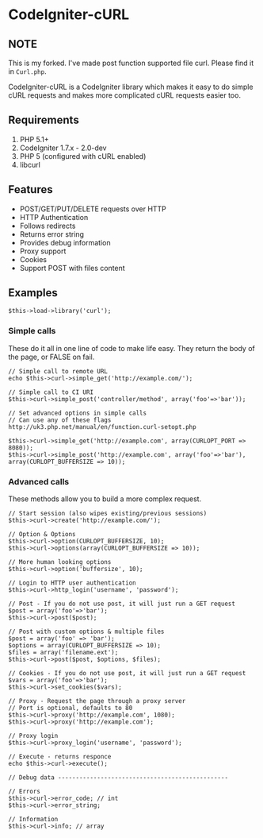 # CodeIgniter-cURL

## NOTE
This is my forked. I've made post function supported file curl. Please find it in `Curl.php`.

CodeIgniter-cURL is a CodeIgniter library which makes it easy to do simple cURL requests 
and makes more complicated cURL requests easier too.

## Requirements

1. PHP 5.1+
2. CodeIgniter 1.7.x - 2.0-dev
3. PHP 5 (configured with cURL enabled)
4. libcurl

## Features

* POST/GET/PUT/DELETE requests over HTTP
* HTTP Authentication
* Follows redirects
* Returns error string
* Provides debug information
* Proxy support
* Cookies
* Support POST with files content

## Examples

	$this->load->library('curl'); 

### Simple calls

These do it all in one line of code to make life easy. They return the body of the page, or FALSE on fail.

	// Simple call to remote URL
	echo $this->curl->simple_get('http://example.com/');

	// Simple call to CI URI
	$this->curl->simple_post('controller/method', array('foo'=>'bar'));

	// Set advanced options in simple calls
	// Can use any of these flags http://uk3.php.net/manual/en/function.curl-setopt.php

	$this->curl->simple_get('http://example.com', array(CURLOPT_PORT => 8080));
	$this->curl->simple_post('http://example.com', array('foo'=>'bar'), array(CURLOPT_BUFFERSIZE => 10)); 

### Advanced calls

These methods allow you to build a more complex request.

	// Start session (also wipes existing/previous sessions)
	$this->curl->create('http://example.com/');

	// Option & Options
	$this->curl->option(CURLOPT_BUFFERSIZE, 10);
	$this->curl->options(array(CURLOPT_BUFFERSIZE => 10));

	// More human looking options
	$this->curl->option('buffersize', 10);

	// Login to HTTP user authentication
	$this->curl->http_login('username', 'password');

	// Post - If you do not use post, it will just run a GET request
	$post = array('foo'=>'bar');
	$this->curl->post($post);
	
	// Post with custom options & multiple files
	$post = array('foo' => 'bar');
	$options = array(CURLOPT_BUFFERSIZE => 10);
	$files = array('filename.ext');
	$this->curl->post($post, $options, $files);

	// Cookies - If you do not use post, it will just run a GET request
	$vars = array('foo'=>'bar');
	$this->curl->set_cookies($vars);

	// Proxy - Request the page through a proxy server
	// Port is optional, defaults to 80
	$this->curl->proxy('http://example.com', 1080);
	$this->curl->proxy('http://example.com');

	// Proxy login
	$this->curl->proxy_login('username', 'password');

	// Execute - returns responce
	echo $this->curl->execute();

	// Debug data ------------------------------------------------

	// Errors
	$this->curl->error_code; // int
	$this->curl->error_string;

	// Information
	$this->curl->info; // array
	

